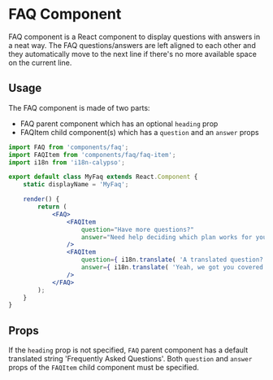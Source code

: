 # FAQ Component

FAQ component is a React component to display questions with answers in a neat way. The FAQ questions/answers are left
aligned to each other and they automatically move to the next line if there's no more available space on the current line.

## Usage

The FAQ component is made of two parts:

- FAQ parent component which has an optional `heading` prop
- FAQItem child component(s) which has a `question` and an `answer` props

```jsx
import FAQ from 'components/faq';
import FAQItem from 'components/faq/faq-item';
import i18n from 'i18n-calypso';

export default class MyFaq extends React.Component {
	static displayName = 'MyFaq';

	render() {
		return (
			<FAQ>
				<FAQItem
					question="Have more questions?"
					answer="Need help deciding which plan works for you? Our happiness engineers are available for any questions you may have."
				/>
				<FAQItem
					question={ i18n.translate( 'A translated question?' ) }
					answer={ i18n.translate( 'Yeah, we got you covered!' ) }
				/>
			</FAQ>
		);
	}
}

```

## Props

If the `heading` prop is not specified, `FAQ` parent component has a default translated string 'Frequently Asked Questions'.
Both `question` and `answer` props of the `FAQItem` child component must be specified.

